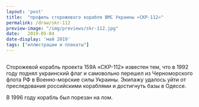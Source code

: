 ```yaml
---
layout: 'post'
title:  "профиль сторожевого корабля ВМС Украины «СКР-112»"
permalink: /draw/skr-112
preview-image: "/img/previews/skr-112.jpg"
date:   2019-05-04
date-display: 'май 2019'
tags: ["иллюстрации и плакаты"] 
---
```


<img src="https://i.imgur.com/lNGdohV.jpg" alt=""><br>
<p>Сторожевой корабль проекта 159А «СКР-112» известен тем, что в 1992 году поднял украинский флаг и самовольно перешел из Черноморского флота РФ в Военно-морские силы Украины. Экипажу удалось уйти от преследования российскими кораблями и достигнуть базы в Одессе.<p>
<p>В 1996 году корабль был порезан на лом.</p>